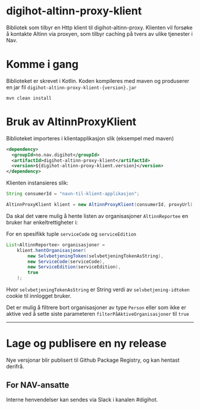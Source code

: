 digihot-altinn-proxy-klient
==============================

Bibliotek som tilbyr en Http klient til digihot-altinn-proxy.
Klienten vil forsøke å kontakte Altinn via proxyen, som tilbyr caching på tvers av ulike tjenester i Nav.

# Komme i gang

Biblioteket er skrevet i Kotlin. Koden kompileres med maven og produserer en jar fil `digihot-altinn-proxy-klient-{version}.jar`

`mvn clean install`

# Bruk av AltinnProxyKlient 

Biblioteket importeres i klientapplikasjon slik (eksempel med maven)
```xml
<dependency>
  <groupId>no.nav.digihot</groupId>
  <artifactId>digihot-altinn-proxy-klient</artifactId>
  <version>${digihot-altinn-proxy-klient.version}</version>
</dependency>
```

Klienten instansieres slik: 
```java
String consumerId = "navn-til-klient-applikasjon";

AltinnProxyKlient klient = new AltinnProxyKlient(consumerId, proxyUrl);
```

Da skal det være mulig å hente listen av organisasjoner `AltinnReportee` en bruker har enkeltrettigheter i: 

For en spesifikk tuple `serviceCode` og `serviceEdition` 
```java
List<AltinnReportee> organisasjoner =  
    klient.hentOrganisasjoner(
        new SelvbetjeningToken(selvbetjeningTokenAsString),
        new ServiceCode(serviceCode),
        new ServiceEdition(serviceEdition), 
        true
    );
```

Hvor `selvbetjeningTokenAsString` er String verdi av `selvbetjening-idtoken` cookie til innlogget bruker. 

Det er mulig å filtrere bort organisasjoner av type `Person` eller som ikke er aktive ved å sette siste parameteren `filterPåAktiveOrganisasjoner` til `true`

---
# Lage og publisere en ny release
Nye versjonar blir publisert til Github Package Registry, og kan hentast derifrå.

## For NAV-ansatte

Interne henvendelser kan sendes via Slack i kanalen #digihot.
